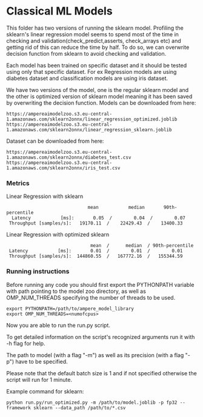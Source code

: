 # Classical ML Models

This folder has two versions of running the sklearn model. Profiling the sklearn's linear regression model seems to spend most of the time in checking and validation(check_predict,asserts, check_arrays etc) and getting rid of this can reduce the time by half. To do so, we can overwrite decision function from sklearn to avoid checking and validation.

Each model has been trained on specific dataset and it should be tested using only that specific dataset. For ex Regression models are using diabetes dataset and classification models are using iris dataset.

We have two versions of the model, one is the regular sklearn model and the other is optimized version of sklearn model meaning it has been saved by overwriting the decision function. Models can be downloaded from here:

```
https://ampereaimodelzoo.s3.eu-central-1.amazonaws.com/sklearn2onnx/linear_regression_optimized.joblib
https://ampereaimodelzoo.s3.eu-central-1.amazonaws.com/sklearn2onnx/linear_regression_sklearn.joblib
```

Dataset can be downloaded from here:
```
https://ampereaimodelzoo.s3.eu-central-1.amazonaws.com/sklearn2onnx/diabetes_test.csv
https://ampereaimodelzoo.s3.eu-central-1.amazonaws.com/sklearn2onnx/iris_test.csv

```

### Metrics

Linear Regression with sklearn

```
                              mean           median       90th-percentile
  Latency           [ms]:       0.05  /        0.04  /        0.07
 Throughput [samples/s]:   19170.11  /    22429.43  /    13400.33
 ```

Linear Regression with optimized sklearn
```
                               mean  /      median  / 90th-percentile
 Latency           [ms]:       0.01  /        0.01  /        0.01
 Throughput [samples/s]:  144860.55  /   167772.16  /   155344.59

 ```

### Running instructions

Before running any code you should first export the PYTHONPATH variable with path pointing to the model zoo directory,
as well as OMP_NUM_THREADS specifying the number of threads to be used.

```
export PYTHONPATH=/path/to/ampere_model_library
export OMP_NUM_THREADS=<numofcpus>

```

Now you are able to run the run.py script. 

To get detailed information on the script's recognized arguments run it with -h flag for help.

The path to model (with a flag "-m") as well as its precision (with a flag "-p") have to be specified.

Please note that the default batch size is 1 and if not specified otherwise the script will run for 1 minute.

Example command for sklearn: 

```
python run.py/run_optimized.py -m /path/to/model.joblib -p fp32 --framework sklearn --data_path /path/to/*.csv

```
